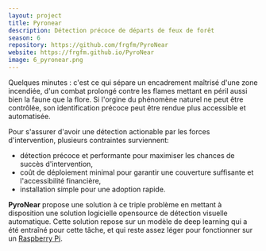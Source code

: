 ```yaml
---
layout: project
title: Pyronear  
description: Détection précoce de départs de feux de forêt
season: 6
repository: https://github.com/frgfm/PyroNear
website: https://frgfm.github.io/PyroNear
image: 6_pyronear.png
---
```


Quelques minutes : c'est ce qui sépare un encadrement maîtrisé d'une zone incendiée, d'un combat prolongé contre les flames mettant en péril aussi bien la faune que la flore. Si l'orgine du phénomène naturel ne peut être contrôlée, son identification précoce peut être rendue plus accessible et automatisée.

Pour s'assurer d'avoir une détection actionable par les forces d'intervention, plusieurs contraintes surviennent:
- détection précoce et performante pour maximiser les chances de succès d'intervention,
- coût de déploiement minimal pour garantir une couverture suffisante et l'accessibilité financière,
- installation simple pour une adoption rapide.

**PyroNear** propose une solution à ce triple problème en mettant à disposition une solution logicielle opensource de détection visuelle automatique. Cette solution repose sur un modèle de deep learning qui a été entraîné pour cette tâche, et qui reste assez léger pour fonctionner sur un [Raspberry Pi](https://www.raspberrypi.org/).